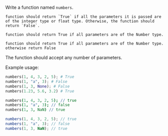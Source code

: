 Write a function named `numbers`. 
```if:python 
function should return `True` if all the parameters it is passed are of the integer type or float type. Otherwise, the function should return `False`.
``` 

```if:javascript 
function should return True if all parameters are of the Number type.
```

```if:coffeescript
function should return True if all parameters are of the Number type. otherwise return False
```

The function should accept any number of parameters.

Example usage:

```python
numbers(1, 4, 3, 2, 5); # True
numbers(1, "a", 3); # False
numbers(1, 3, None); # False
numbers(1.23, 5.6, 3.2) # True
```

```coffeescript
numbers(1, 4, 3, 2, 5); // true
numbers(1, "a", 3); // false
numbers(1, 3, NaN) // true
```

```javascript
numbers(1, 4, 3, 2, 5); // true
numbers(1, "a", 3); // false
numbers(1, 3, NaN); // true
```